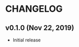 CHANGELOG
================================================================================


v0.1.0 (Nov 22, 2019)
--------------------------------------------------------------------------------

- Initial release
